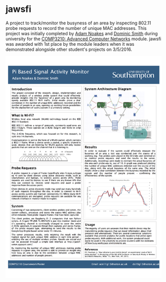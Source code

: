 # jawsfi
A project to track/monitor the busyness of an area by inspecting 802.11 probe requests to record the number of unique MAC addresses. This project was initially completed by <a href="https://github.com/adamnoakes">Adam Noakes</a> and <a href="https://github.com/domsmith94">Dominic Smith</a> during university for the <a href="http://www.ecs.soton.ac.uk/module/COMP3210"> COMP3210: Advanced Computer Networks</a> module. jawsfi was awarded with 1st place by the module leaders when it was demonstrated alongside other student's projects on 3/5/2016. 

![A3 poster produced for demonstration of jawsfi](https://raw.githubusercontent.com/domsmith94/jawsfi/master/documentation/poster.png)

